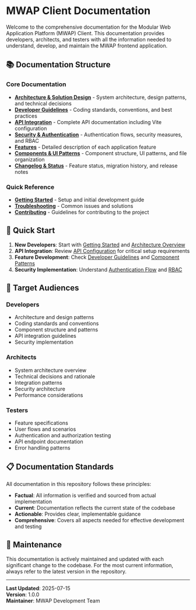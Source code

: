 # MWAP Client Documentation

Welcome to the comprehensive documentation for the Modular Web Application Platform (MWAP) Client. This documentation provides developers, architects, and testers with all the information needed to understand, develop, and maintain the MWAP frontend application.

## 📚 Documentation Structure

### Core Documentation
- **[Architecture & Solution Design](./architecture/README.md)** - System architecture, design patterns, and technical decisions
- **[Developer Guidelines](./development/README.md)** - Coding standards, conventions, and best practices
- **[API Integration](./api/README.md)** - Complete API documentation including Vite configuration
- **[Security & Authentication](./security/README.md)** - Authentication flows, security measures, and RBAC
- **[Features](./features/README.md)** - Detailed description of each application feature
- **[Components & UI Patterns](./components/README.md)** - Component structure, UI patterns, and file organization
- **[Changelog & Status](./changelog/README.md)** - Feature status, migration history, and release notes

### Quick Reference
- **[Getting Started](./getting-started.md)** - Setup and initial development guide
- **[Troubleshooting](./troubleshooting.md)** - Common issues and solutions
- **[Contributing](./contributing.md)** - Guidelines for contributing to the project

## 🚀 Quick Start

1. **New Developers**: Start with [Getting Started](./getting-started.md) and [Architecture Overview](./architecture/README.md)
2. **API Integration**: Review [API Configuration](./api/configuration.md) for critical setup requirements
3. **Feature Development**: Check [Developer Guidelines](./development/README.md) and [Component Patterns](./components/README.md)
4. **Security Implementation**: Understand [Authentication Flow](./security/authentication.md) and [RBAC](./security/rbac.md)

## 🎯 Target Audiences

### Developers
- Architecture and design patterns
- Coding standards and conventions
- Component structure and patterns
- API integration guidelines
- Security implementation

### Architects
- System architecture overview
- Technical decisions and rationale
- Integration patterns
- Security architecture
- Performance considerations

### Testers
- Feature specifications
- User flows and scenarios
- Authentication and authorization testing
- API endpoint documentation
- Error handling patterns

## 📋 Documentation Standards

All documentation in this repository follows these principles:
- **Factual**: All information is verified and sourced from actual implementation
- **Current**: Documentation reflects the current state of the codebase
- **Actionable**: Provides clear, implementable guidance
- **Comprehensive**: Covers all aspects needed for effective development and testing

## 🔄 Maintenance

This documentation is actively maintained and updated with each significant change to the codebase. For the most current information, always refer to the latest version in the repository.

---

**Last Updated**: 2025-07-15  
**Version**: 1.0.0  
**Maintainer**: MWAP Development Team